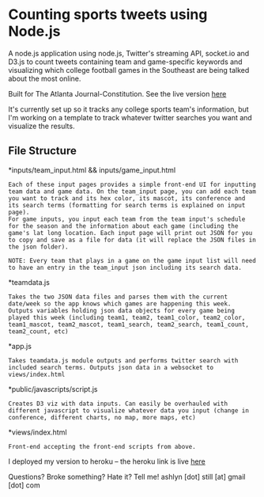 Counting sports tweets using Node.js
==============================================

A node.js application using node.js, Twitter's streaming API, socket.io and D3.js to count tweets containing team and game-specific keywords and visualizing which college football games in the Southeast are being talked about the most online.

Built for The Atlanta Journal-Constitution. See the live version [here](http://www.ajc.com/news/sports/college-football-tweets/)

It's currently set up so it tracks any college sports team's information, but I'm working on a template to track whatever twitter searches you want and visualize the results.

File Structure
---------------------------
*inputs/team_input.html && inputs/game_input.html

	Each of these input pages provides a simple front-end UI for inputting team data and game data. On the team_input page, you can add each team you want to track and its hex color, its mascot, its conference and its search terms (formatting for search terms is explained on input page).
	For game inputs, you input each team from the team input's schedule for the season and the information about each game (including the game's lat long location. Each input page will print out JSON for you to copy and save as a file for data (it will replace the JSON files in the json folder).
	
	NOTE: Every team that plays in a game on the game input list will need to have an entry in the team_input json including its search data.

*teamdata.js

	Takes the two JSON data files and parses them with the current date/week so the app knows which games are happening this week. Outputs variables holding json data objects for every game being played this week (including team1, team2, team1_color, team2_color, team1_mascot, team2_mascot, team1_search, team2_search, team1_count, team2_count, etc)

*app.js

	Takes teamdata.js module outputs and performs twitter search with included search terms. Outputs json data in a websocket to views/index.html

*public/javascripts/script.js

	Creates D3 viz with data inputs. Can easily be overhauled with different javascript to visualize whatever data you input (change in conference, different charts, no map, more maps, etc)

*views/index.html

	Front-end accepting the front-end scripts from above.


I deployed my version to heroku – the heroku link is live [here](http://floating-harbor-2012.herokuapp.com/)


Questions? Broke something? Hate it? Tell me! ashlyn [dot] still [at] gmail [dot] com
